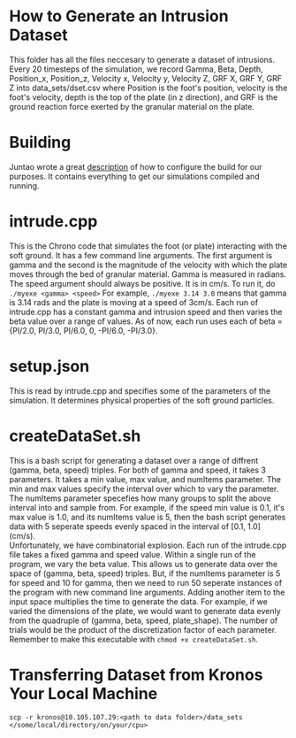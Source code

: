 # How to Generate an Intrusion Dataset 
This folder has all the files neccesary to generate a dataset of intrusions. Every 20 timesteps of the simulation, we record Gamma, Beta, Depth, Position_x, Position_z, Velocity x, Velocity y, Velocity Z, GRF X, GRF Y, GRF Z into data_sets/dset.csv where Position is the foot's position, velocity is the foot's velocity, depth is the top of the plate (in z direction), and GRF is the ground reaction force exerted by the granular material on the plate. 

# Building
Juntao wrote a great [description](https://github.com/HappyLamb123/Foot-ROBOT) of how to configure the build for our purposes. It contains everything to get our simulations compiled and running. 

# intrude.cpp
This is the Chrono code that simulates the foot (or plate) interacting with the soft ground. It has a few command line arguments. The first argument is gamma and the second is the magnitude of the velocity with which the plate moves through the bed of granular material. Gamma is measured in radians. The speed argument should always be positive. It is in cm/s. To run it, do ```./myexe <gamma> <speed>``` For example, ```./myexe 3.14 3.0``` means that gamma is 3.14 rads and the plate is moving at a speed of 3cm/s. Each run of intrude.cpp has a constant gamma and intrusion speed and then varies the beta value over a range of values. As of now, each run uses each of beta = {PI/2.0, PI/3.0, PI/6.0, 0, -PI/6.0, -PI/3.0}. 

# setup.json
This is read by intrude.cpp and specifies some of the parameters of the simulation. It determines physical properties of the soft ground particles. 

# createDataSet.sh
This is a bash script for generating a dataset over a range of diffrent (gamma, beta, speed) triples. For both of gamma and speed, it takes 3 parameters. It takes a min value, max value, and numItems parameter. The min and max values specify the interval over which to vary the parameter. The numItems parameter specefies how many groups to split the above interval into and sample from. For example, if the speed min value is 0.1, it's max value is 1.0, and its numItems value is 5, then the bash script generates data with 5 seperate speeds evenly spaced in the interval of [0.1, 1.0] (cm/s). <br /> 
Unfortunately, we have combinatorial explosion. Each run of the intrude.cpp file takes a fixed gamma and speed value. Within a single run of the program, we vary the beta value. This allows us to generate data over the space of (gamma, beta, speed) triples. But, if the numItems parameter is 5 for speed and 10 for gamma, then we need to run 50 seperate instances of the program with new command line arguments. Adding another item to the input space multiplies the time to generate the data. For example, if we varied the dimensions of the plate, we would want to generate data evenly from the quadruple of (gamma, beta, speed, plate_shape). The number of trials would be the product of the discretization factor of each parameter. <br />
Remember to make this executable with ```chmod +x createDataSet.sh```. 


# Transferring Dataset from Kronos Your Local Machine
```scp -r kronos@10.105.107.29:<path to data folder>/data_sets </some/local/directory/on/your/cpu>```